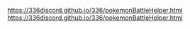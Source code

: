 https://336discord.github.io/336/pokemonBattleHelper.html
https://336discord.github.io/336/pokemonBattleHelper.html
